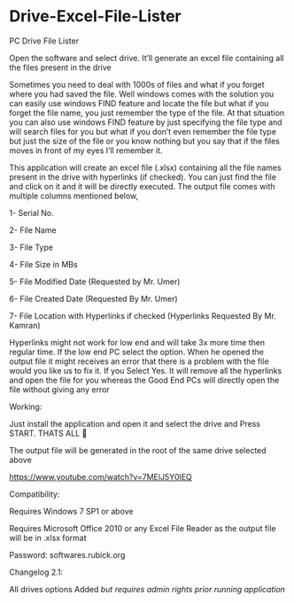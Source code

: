 # Drive-Excel-File-Lister

PC Drive File Lister

Open the software and select drive. It’ll generate an excel file containing all the files present in the drive

Sometimes you need to deal with 1000s of files and what if you forget where you had saved the file. Well windows comes with the solution you can easily use windows FIND feature and locate the file but what if you forget the file name, you just remember the type of the file. At that situation you can also use windows FIND feature by just specifying the file type and will search files for you but what if you don’t even remember the file type but just the size of the file or you know nothing but you say that if the files moves in front of my eyes I’ll remember it.

This application will create an excel file (.xlsx) containing all the file names present in the drive with hyperlinks (if checked). You can just find the file and click on it and it will be directly executed. The output file comes with multiple columns mentioned below,

1- Serial No.

2- File Name

3- File Type

4- File Size in MBs

5- File Modified Date (Requested by Mr. Umer)

6- File Created Date (Requested By Mr. Umer)

7- File Location with Hyperlinks if checked (Hyperlinks Requested By Mr. Kamran)

Hyperlinks might not work for low end and will take 3x more time then regular time. If the low end PC select the option. When he opened the output file it might receives an error that there is a problem with the file would you like us to fix it. If you Select Yes. It will remove all the hyperlinks and open the file for you whereas the Good End PCs will directly open the file without giving any error

Working:


Just install the application and open it and select the drive and Press START. THATS ALL 🙂

The output file will be generated in the root of the same drive selected above

https://www.youtube.com/watch?v=7MElJ5Y0lEQ

Compatibility:

Requires Windows 7 SP1 or above

Requires Microsoft Office 2010 or any Excel File Reader as the output file will be in .xlsx format


Password: softwares.rubick.org

Changelog 2.1:

All drives options Added _but requires admin rights prior running application_
